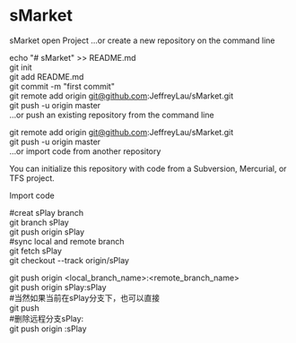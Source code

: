 # sMarket
sMarket open Project
…or create a new repository on the command line


echo "# sMarket" >> README.md</br>
git init</br>
git add README.md</br>
git commit -m "first commit"</br>
git remote add origin git@github.com:JeffreyLau/sMarket.git</br>
git push -u origin master</br>
…or push an existing repository from the command line</br>


git remote add origin git@github.com:JeffreyLau/sMarket.git</br>
git push -u origin master</br>
…or import code from another repository</br>

You can initialize this repository with code from a Subversion, Mercurial, or TFS project.</br>

Import code</br>

#creat sPlay branch</br>
git branch sPlay</br>
git push origin sPlay</br>
#sync local and remote branch</br>
git fetch sPlay</br>
git checkout --track origin/sPlay</br>

git push origin <local_branch_name>:<remote_branch_name></br>
git push origin sPlay:sPlay</br>
#当然如果当前在sPlay分支下，也可以直接</br>
git push</br>
#删除远程分支sPlay:</br>
git push origin :sPlay</br>



